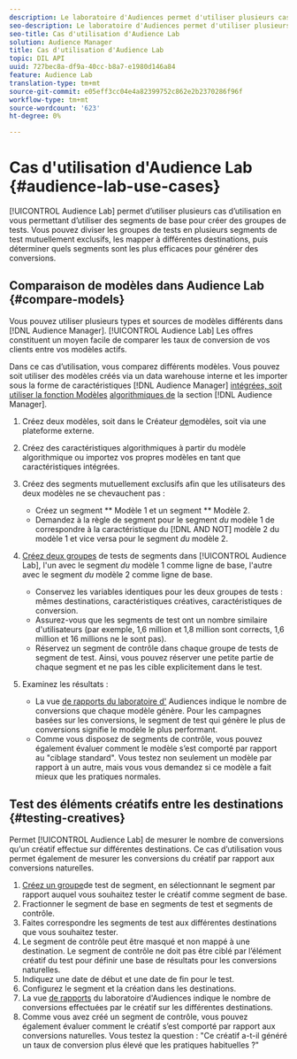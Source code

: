```yaml
---
description: Le laboratoire d'Audiences permet d'utiliser plusieurs cas d'utilisation en vous permettant d'utiliser des segments de base pour créer des groupes de tests. Vous pouvez diviser les groupes de tests en plusieurs segments de test mutuellement exclusifs, les mapper à différentes destinations, puis déterminer quels segments sont les plus efficaces pour générer des conversions.
seo-description: Le laboratoire d'Audiences permet d'utiliser plusieurs cas d'utilisation en vous permettant d'utiliser des segments de base pour créer des groupes de tests. Vous pouvez diviser les groupes de tests en plusieurs segments de test mutuellement exclusifs, les mapper à différentes destinations, puis déterminer quels segments sont les plus efficaces pour générer des conversions.
seo-title: Cas d'utilisation d'Audience Lab
solution: Audience Manager
title: Cas d'utilisation d'Audience Lab
topic: DIL API
uuid: 727bec8a-df9a-40cc-b8a7-e1980d146a84
feature: Audience Lab
translation-type: tm+mt
source-git-commit: e05eff3cc04e4a82399752c862e2b2370286f96f
workflow-type: tm+mt
source-wordcount: '623'
ht-degree: 0%

---
```



# Cas d&#39;utilisation d&#39;Audience Lab {#audience-lab-use-cases}

[!UICONTROL Audience Lab] permet d’utiliser plusieurs cas d’utilisation en vous permettant d’utiliser des segments de base pour créer des groupes de tests. Vous pouvez diviser les groupes de tests en plusieurs segments de test mutuellement exclusifs, les mapper à différentes destinations, puis déterminer quels segments sont les plus efficaces pour générer des conversions.

## Comparaison de modèles dans Audience Lab {#compare-models}

Vous pouvez utiliser plusieurs types et sources de modèles différents dans [!DNL Audience Manager]. [!UICONTROL Audience Lab] Les offres constituent un moyen facile de comparer les taux de conversion de vos clients entre vos modèles actifs.

<!-- audience-lab-compare-models.xml -->

Dans ce cas d’utilisation, vous comparez différents modèles. Vous pouvez soit utiliser des modèles créés via un data warehouse interne et les importer sous la forme de caractéristiques [!DNL Audience Manager] [intégrées, soit utiliser la fonction Modèles](../../features/traits/create-onboarded-rule-based-traits.md#create-rules-based-or-onboarded-traits) [algorithmiques de](../../features/algorithmic-models/understanding-models.md) la section [!DNL Audience Manager].

1. Créez deux modèles, soit dans le Créateur [de](../../features/algorithmic-models/create-model.md)modèles, soit via une plateforme externe.
1. Créez des caractéristiques [](../../features/traits/create-algorithmic-traits.md) algorithmiques à partir du modèle algorithmique ou importez vos propres modèles en tant que caractéristiques intégrées.
1. Créez des segments mutuellement exclusifs afin que les utilisateurs des deux modèles ne se chevauchent pas :

   * Créez un segment ** Modèle 1 et un segment ** Modèle 2.
   * Demandez à la règle de segment pour le segment *du* modèle 1 de correspondre à la caractéristique du [!DNL AND NOT] modèle 2 du modèle 1 et vice versa pour le segment *du* modèle 2.

1. [Créez deux groupes](../../features/audience-lab/audience-lab-manage-test-groups.md#create-test-groups) de tests de segments dans [!UICONTROL Audience Lab], l&#39;un avec le segment *du* modèle 1 comme ligne de base, l&#39;autre avec le segment *du* modèle 2 comme ligne de base.

   * Conservez les variables identiques pour les deux groupes de tests : mêmes destinations, caractéristiques créatives, caractéristiques de conversion.
   * Assurez-vous que les segments de test ont un nombre similaire d&#39;utilisateurs (par exemple, 1,6 million et 1,8 million sont corrects, 1,6 million et 16 millions ne le sont pas).
   * Réservez un segment de contrôle dans chaque groupe de tests de segment de test. Ainsi, vous pouvez réserver une petite partie de chaque segment et ne pas les cible explicitement dans le test.

1. Examinez les résultats :

   * La vue [de rapports du laboratoire d&#39;](../../features/audience-lab/audience-lab-reporting-view.md) Audiences indique le nombre de conversions que chaque modèle génère. Pour les campagnes basées sur les conversions, le segment de test qui génère le plus de conversions signifie le modèle le plus performant.
   * Comme vous disposez de segments de contrôle, vous pouvez également évaluer comment le modèle s’est comporté par rapport au &quot;ciblage standard&quot;. Vous testez non seulement un modèle par rapport à un autre, mais vous vous demandez si ce modèle a fait mieux que les pratiques normales.

## Test des éléments créatifs entre les destinations {#testing-creatives}

<!-- audience-lab-creatives-across-destinations.xml -->

Permet [!UICONTROL Audience Lab] de mesurer le nombre de conversions qu’un créatif effectue sur différentes destinations. Ce cas d’utilisation vous permet également de mesurer les conversions du créatif par rapport aux conversions naturelles.

1. [Créez un groupe](../../features/audience-lab/audience-lab-manage-test-groups.md#create-test-groups)de test de segment, en sélectionnant le segment par rapport auquel vous souhaitez tester le créatif comme segment de base.
1. Fractionner le segment de base en segments de test et segments de contrôle.
1. Faites correspondre les segments de test aux différentes destinations que vous souhaitez tester.
1. Le segment de contrôle peut être masqué et non mappé à une destination. Le segment de contrôle ne doit pas être ciblé par l’élément créatif du test pour définir une base de résultats pour les conversions naturelles.
1. Indiquez une date de début et une date de fin pour le test.
1. Configurez le segment et la création dans les destinations.
1. La vue [de rapports](../../features/audience-lab/audience-lab-reporting-view.md) du laboratoire d&#39;Audiences indique le nombre de conversions effectuées par le créatif sur les différentes destinations.
1. Comme vous avez créé un segment de contrôle, vous pouvez également évaluer comment le créatif s’est comporté par rapport aux conversions naturelles. Vous testez la question : &quot;Ce créatif a-t-il généré un taux de conversion plus élevé que les pratiques habituelles ?&quot;
